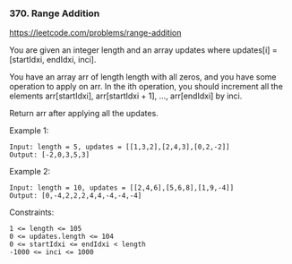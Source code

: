 ### 370. Range Addition

https://leetcode.com/problems/range-addition

You are given an integer length and an array updates where updates[i] = [startIdxi, endIdxi, inci].

You have an array arr of length length with all zeros, and you have some operation to apply on arr. In the ith operation, you should increment all the elements arr[startIdxi], arr[startIdxi + 1], ..., arr[endIdxi] by inci.

Return arr after applying all the updates.



Example 1:

    Input: length = 5, updates = [[1,3,2],[2,4,3],[0,2,-2]]
    Output: [-2,0,3,5,3]
Example 2:

    Input: length = 10, updates = [[2,4,6],[5,6,8],[1,9,-4]]
    Output: [0,-4,2,2,2,4,4,-4,-4,-4]
    

Constraints:

    1 <= length <= 105
    0 <= updates.length <= 104
    0 <= startIdxi <= endIdxi < length
    -1000 <= inci <= 1000
